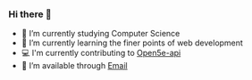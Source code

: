 ### Hi there 👋
- 🔭 I’m currently studying Computer Science
- 🌱 I’m currently learning the finer points of web development
- 💻 I'm currently contributing to [Open5e-api](https://github.com/open5e/open5e-api)
- 📨 I’m available through [Email](mailto:mailbox@spetland.no)
